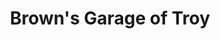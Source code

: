 ---
title: "Brown's Garage of Troy"
url: /city-of-troy/browns-garage-of-troy-spring-avenue/
shop: Autowerkstatt
---